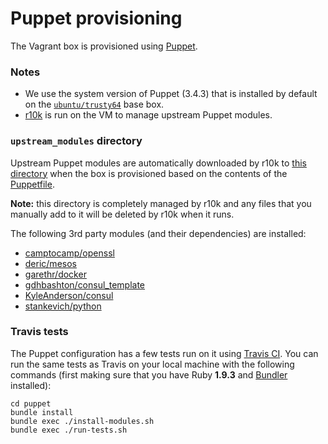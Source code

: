 # Puppet provisioning
The Vagrant box is provisioned using [Puppet](http://docs.puppetlabs.com/puppet/3/reference/).

### Notes
* We use the system version of Puppet (3.4.3) that is installed by default on the [`ubuntu/trusty64`](https://atlas.hashicorp.com/ubuntu/boxes/trusty64) base box.
* [r10k](https://github.com/puppetlabs/r10k) is run on the VM to manage upstream Puppet modules.

### `upstream_modules` directory
Upstream Puppet modules are automatically downloaded by r10k to [this directory](upstream_modules) when the box is provisioned based on the contents of the [Puppetfile](Puppetfile).

**Note:** this directory is completely managed by r10k and any files that you manually add to it will be deleted by r10k when it runs.

The following 3rd party modules (and their dependencies) are installed:
* [camptocamp/openssl](https://forge.puppetlabs.com/camptocamp/openssl)
* [deric/mesos](https://forge.puppetlabs.com/deric/mesos)
* [garethr/docker](https://forge.puppetlabs.com/garethr/docker)
* [gdhbashton/consul_template](https://forge.puppetlabs.com/gdhbashton/consul_template)
* [KyleAnderson/consul](https://forge.puppetlabs.com/KyleAnderson/consul)
* [stankevich/python](https://forge.puppetlabs.com/stankevich/python)

### Travis tests
The Puppet configuration has a few tests run on it using [Travis CI](https://travis-ci.org/praekelt/seed-stack). You can run the same tests as Travis on your local machine with the following commands (first making sure that you have Ruby **1.9.3** and [Bundler](http://bundler.io) installed):
```shell
cd puppet
bundle install
bundle exec ./install-modules.sh
bundle exec ./run-tests.sh
```
